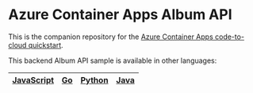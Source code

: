 # Azure Container Apps Album API

This is the companion repository for the [Azure Container Apps code-to-cloud quickstart](https://docs.microsoft.com/en-us/azure/container-apps/quickstart-code-to-cloud?tabs=bash%2Ccsharp&pivots=acr-remote).

This backend Album API sample is available in other languages:

| [JavaScript](https://github.com/azure-samples/containerapps-albumapi-javascript) | [Go](https://github.com/azure-samples/containerapps-albumapi-go) | [Python](https://github.com/azure-samples/containerapps-albumapi-python) | [Java](https://github.com/azure-samples/containerapps-albumapi-java) |
| -------------------------------------------------------------------------------- | ---------------------------------------------------------------- | ------------------------------------------------------------------------ | ---------------------------------------------------------------- |
